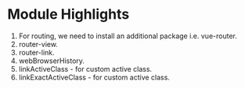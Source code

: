 # Module Highlights
1. For routing, we need to install an additional package i.e. vue-router.
2. router-view.
3. router-link.
4. webBrowserHistory.
5. linkActiveClass - for custom active class.
6. linkExactActiveClass - for custom active class.